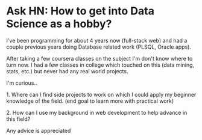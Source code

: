 # Ask HN: How to get into Data Science as a hobby?

I&#x27;ve been programming for about 4 years now (full-stack web) and had a couple previous years doing Database related work (PLSQL, Oracle apps).<p>After taking a few coursera classes on the subject I&#x27;m don&#x27;t know where to turn now.  I had a few classes in college which touched on this (data mining, stats, etc.) but never had any real world projects.<p>I&#x27;m curious..<p>1. Where can I find side projects to work on which I could apply my beginner knowledge of the field. (end goal to learn more with practical work)<p>2. How can I use my background in web development to help advance in this field?<p>Any advice is appreciated
